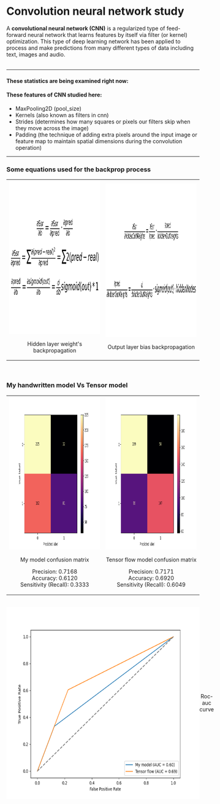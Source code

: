 # Convolution neural network study


A **convolutional neural network (CNN)** is a regularized type of feed-forward neural network that learns features by itself via filter (or kernel) optimization. This type of deep learning network has been applied to process and make predictions from many different types of data including text, images and audio.
<br/>
<br/>
- - - -
#### These statistics are being examined right now: ####
 
#### These features of CNN studied here: ####
  * MaxPooling2D (pool_size)
  * Kernels (also known as filters in cnn)
  * Strides (determines how many squares or pixels our filters skip when they move across the image)
  * Padding (the technique of adding extra pixels around the input image or feature map to maintain spatial dimensions during the convolution operation)
- - - -
### Some equations used for the backprop process
<table>
  <tr>
    <td align="center">
      <img src="https://github.com/tohidnoori/Ann-from-scratch/blob/main/images/Hidden%20Layer%20weight's%20backpropagation.png" width="500" height="400" alt="Hidden layer weight's backpropagation">
      <p>Hidden layer weight's backpropagation</p>
    </td>
    <td align="center">
      <img src="https://github.com/tohidnoori/Ann-from-scratch/blob/main/images/Output%20Layer%20bias%20backpropagation.png" width="500" height="400" alt="Output layer bias backpropagation">
      <p>Output layer bias backpropagation</p>
    </td>
  </tr>
</table>
<br/>

### My handwritten model Vs Tensor model
<table>
  <tr>
    <td align="center">
      <img src="https://github.com/tohidnoori/Ann-from-scratch/blob/main/images/My model confusion matrix.png" width="500" height="400" alt="Hidden layer weight's backpropagation">
      <p>My model confusion matrix</p>
      <p>Precision: 0.7168 
       <br/>
       Accuracy: 0.6120   
       <br/>
       Sensitivity (Recall): 0.3333</p>
    </td>
    <td align="center">
      <img src="https://github.com/tohidnoori/Ann-from-scratch/blob/main/images/Tensor flow model confusion matrix.png" width="500" height="400" alt="Output layer bias backpropagation">
      <p>Tensor flow model confusion matrix</p>
      <p>Precision: 0.7171
        <br/>
        Accuracy: 0.6920 
        <br/>
        Sensitivity (Recall): 0.6049</p>
    </td>
  </tr>
</table>
<br/>
<div align="center" style="display:flex;flex-direction:row;align-items: center;">
  <img style="margin:10;" src="https://github.com/tohidnoori/Ann-from-scratch/blob/main/images/Roc-auc.png" width="600" height="500" alt="Image 1">
<div/>
<p>Roc-auc curve</p>
